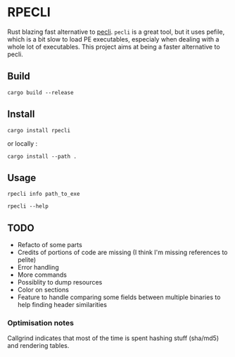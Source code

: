 # RPECLI

Rust blazing fast alternative to [pecli](https://github.com/Te-k/pecli). `pecli` is a great tool, but it uses pefile, which is a bit slow to load PE executables, especialy when dealing with a whole lot of executables. This project aims at being a faster alternative to pecli.

## Build
```
cargo build --release
```

## Install
```
cargo install rpecli
```
or locally :
```
cargo install --path .
```

## Usage
```
rpecli info path_to_exe
```
```
rpecli --help
```

## TODO
- Refacto of some parts
- Credits of portions of code are missing (I think I'm missing references to pelite)
- Error handling
- More commands
- Possiblity to dump resources
- Color on sections
- Feature to handle comparing some fields between multiple binaries to help finding header similarities

### Optimisation notes

Callgrind indicates that most of the time is spent hashing stuff (sha/md5) and rendering tables.
